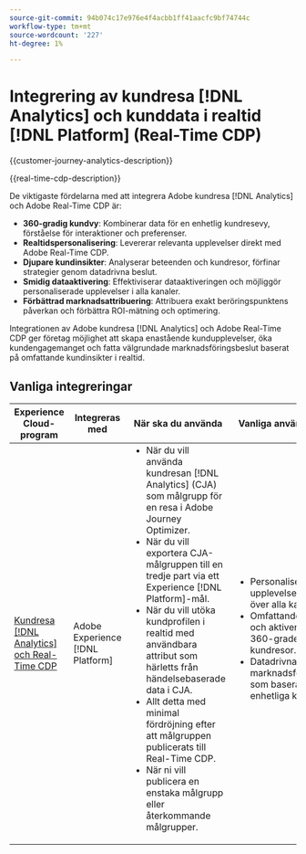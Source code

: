 ```yaml
---
source-git-commit: 94b074c17e976e4f4acbb1ff41aacfc9bf74744c
workflow-type: tm+mt
source-wordcount: '227'
ht-degree: 1%

---
```



# Integrering av kundresa [!DNL Analytics] och kunddata i realtid [!DNL Platform] (Real-Time CDP)

{{customer-journey-analytics-description}}

{{real-time-cdp-description}}

De viktigaste fördelarna med att integrera Adobe kundresa [!DNL Analytics] och Adobe Real-Time CDP är\:

+ **360-gradig kundvy**: Kombinerar data för en enhetlig kundresevy, förståelse för interaktioner och preferenser.
+ **Realtidspersonalisering**: Levererar relevanta upplevelser direkt med Adobe Real-Time CDP.
+ **Djupare kundinsikter**: Analyserar beteenden och kundresor, förfinar strategier genom datadrivna beslut.
+ **Smidig dataaktivering**: Effektiviserar dataaktiveringen och möjliggör personaliserade upplevelser i alla kanaler.
+ **Förbättrad marknadsattribuering**: Attribuera exakt beröringspunktens påverkan och förbättra ROI-mätning och optimering.

Integrationen av Adobe kundresa [!DNL Analytics] och Adobe Real-Time CDP ger företag möjlighet att skapa enastående kundupplevelser, öka kundengagemanget och fatta välgrundade marknadsföringsbeslut baserat på omfattande kundinsikter i realtid.

## Vanliga integreringar

<table>
    <thead>
        <tr>
            <th>Experience Cloud-program</th>
            <th>Integreras med</th>
            <th>När ska du använda</th>
            <th>Vanliga användningsfall</th>
        </tr>
    </thead>
    <tbody>
        <tr>
            <td><a href="https://experienceleague.adobe.com/docs/customer-journey-analytics-learn/tutorials/components/audiences/audience-publishing-for-cja.html" target="_blank" rel="noreferrer">Kundresa [!DNL Analytics] och Real-Time CDP</a></td>
            <td>Adobe Experience [!DNL Platform]</td>
            <td>
                <ul style="margin-top: 0;">
                    <li>När du vill använda kundresan [!DNL Analytics] (CJA) som målgrupp för en resa i Adobe Journey Optimizer.</li>
                    <li>När du vill exportera CJA-målgruppen till en tredje part via ett Experience [!DNL Platform]-mål.</li>
                    <li>När du vill utöka kundprofilen i realtid med användbara attribut som härletts från händelsebaserade data i CJA.</li>
                    <li>Allt detta med minimal fördröjning efter att målgruppen publicerats till Real-Time CDP.</li>
                    <li>När ni vill publicera en enstaka målgrupp eller återkommande målgrupper.</li>
                </ul>
            </td>
            <td>
              <ul style="margin-top: 0;">
                <li>Personaliserade upplevelser i realtid över alla kanaler.</li>
                <li>Omfattande analys och aktivering av 360-graders kundresor.</li>
                <li>Datadrivna marknadsföringsbeslut som baseras på enhetliga kunddata.</li>
              </ul>
            </td>
        </tr>        
    </tbody>          
</table>
